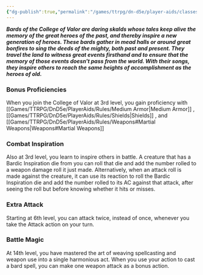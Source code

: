 ```yaml
---
{"dg-publish":true,"permalink":"/games/ttrpg/dn-d5e/player-aids/classes/class-specialisations/bard-college-of-valor/","tags":["TTRPG/DND/5e"]}
---
```



**_Bards of the College of Valor are daring skalds whose tales keep alive the memory of the great heroes of the past, and thereby inspire a new generation of heroes. These bards gather in mead halls or around great bonfires to sing the deeds of the mighty, both past and present. They travel the land to witness great events firsthand and to ensure that the memory of those events doesn't pass from the world. With their songs, they inspire others to reach the same heights of accomplishment as the heroes of old._**


### Bonus Proficiencies

When you join the College of Valor at 3rd level, you gain proficiency with [[Games/TTRPG/DnD5e/PlayerAids/Rules/Medium Armor\|Medium Armor]] , [[Games/TTRPG/DnD5e/PlayerAids/Rules/Shields\|Shields]] , and  [[Games/TTRPG/DnD5e/PlayerAids/Rules/Weapons#Martial Weapons\|Weapons#Martial Weapons]]

### Combat Inspiration

Also at 3rd level, you learn to inspire others in battle. A creature that has a Bardic Inspiration die from you can roll that die and add the number rolled to a weapon damage roll it just made. Alternatively, when an attack roll is made against the creature, it can use its reaction to roll the Bardic Inspiration die and add the number rolled to its AC against that attack, after seeing the roll but before knowing whether it hits or misses.

### Extra Attack

Starting at 6th level, you can attack twice, instead of once, whenever you take the Attack action on your turn.

### Battle Magic

At 14th level, you have mastered the art of weaving spellcasting and weapon use into a single harmonious act. When you use your action to cast a bard spell, you can make one weapon attack as a bonus action.
